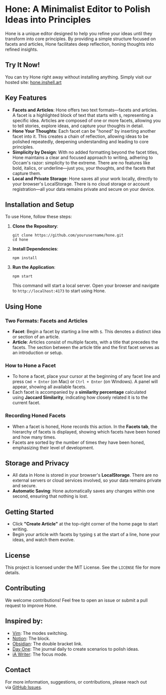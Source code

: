# Hone: A Minimalist Editor to Polish Ideas into Principles

Hone is a unique editor designed to help you refine your ideas until they transform into core principles. By providing a simple structure focused on facets and articles, Hone facilitates deep reflection, honing thoughts into refined insights.

## Try It Now!

You can try Hone right away without installing anything. Simply visit our hosted site:
[hone.inshell.art](https://hone.inshell.art)

## Key Features

- **Facets and Articles**: Hone offers two text formats—facets and articles. A facet is a highlighted block of text that starts with `$`, representing a specific idea. Articles are composed of one or more facets, allowing you to tell stories, explore ideas, and capture your thoughts in detail.
- **Hone Your Thoughts**: Each facet can be "honed" by inserting another facet into it. This creates a chain of reflection, allowing ideas to be polished repeatedly, deepening understanding and leading to core principles.
- **Simplicity by Design**: With no added formatting beyond the facet titles, Hone maintains a clear and focused approach to writing, adhering to Occam's razor: simplicity to the extreme. There are no features like bold, italics, or underline—just you, your thoughts, and the facets that capture them.
- **Local and Private Storage**: Hone saves all your work locally, directly to your browser's LocalStorage. There is no cloud storage or account registration—all your data remains private and secure on your device.

## Installation and Setup

To use Hone, follow these steps:

1. **Clone the Repository**:

   ```
   git clone https://github.com/yourusername/hone.git
   cd hone
   ```

2. **Install Dependencies**:

   ```
   npm install
   ```

3. **Run the Application**:

   ```
   npm start
   ```

   This command will start a local server. Open your browser and navigate to `http://localhost:4173` to start using Hone.

## Using Hone

### Two Formats: Facets and Articles

- **Facet**: Begin a facet by starting a line with `$`. This denotes a distinct idea or section of an article.
- **Article**: Articles consist of multiple facets, with a title that precedes the facets. The section between the article title and the first facet serves as an introduction or setup.

### How to Hone a Facet

- To hone a facet, place your cursor at the beginning of any facet line and press `Cmd + Enter` (on Mac) or `Ctrl + Enter` (on Windows). A panel will appear, showing all available facets.
- Each facet is accompanied by a **similarity percentage** calculated using **Jaccard Similarity**, indicating how closely related it is to the current facet.

### Recording Honed Facets

- When a facet is honed, Hone records this action. In the **Facets tab**, the hierarchy of facets is displayed, showing which facets have been honed and how many times.
- Facets are sorted by the number of times they have been honed, emphasizing their level of development.

## Storage and Privacy

- All data in Hone is stored in your browser's **LocalStorage**. There are no external servers or cloud services involved, so your data remains private and secure.
- **Automatic Saving**: Hone automatically saves any changes within one second, ensuring that nothing is lost.

## Getting Started

- Click **"Create Article"** at the top-right corner of the home page to start writing.
- Begin your article with facets by typing `$` at the start of a line, hone your ideas, and watch them evolve.

## License

This project is licensed under the MIT License. See the `LICENSE` file for more details.

## Contributing

We welcome contributions! Feel free to open an issue or submit a pull request to improve Hone.

## Inspired by:

- [Vim](https://www.vim.org/): The modes switching.
- [Notion](https://www.notion.so/): The block.
- [Obsidian](https://obsidian.md/): The double bracket link.
- [Day One](https://dayoneapp.com/): The journal daily to create scenarios to polish ideas.
- [iA Writer](https://ia.net/writer): The focus mode.

## Contact

For more information, suggestions, or contributions, please reach out via [GitHub Issues](https://github.com/inshell-art/hone/issues).
